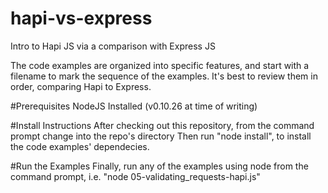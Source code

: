 hapi-vs-express
===============

Intro to Hapi JS via a comparison with Express JS

The code examples are organized into specific features, and start with a filename to mark the sequence of the examples.  It's best to review them in order, comparing Hapi to Express. 

#Prerequisites
NodeJS Installed (v0.10.26 at time of writing)

#Install Instructions
After checking out this repository, from the command prompt change into the repo's directory
Then run "node install", to install the code examples' dependecies.

#Run the Examples
Finally, run any of the examples using node from the command prompt, i.e. "node 05-validating_requests-hapi.js"
